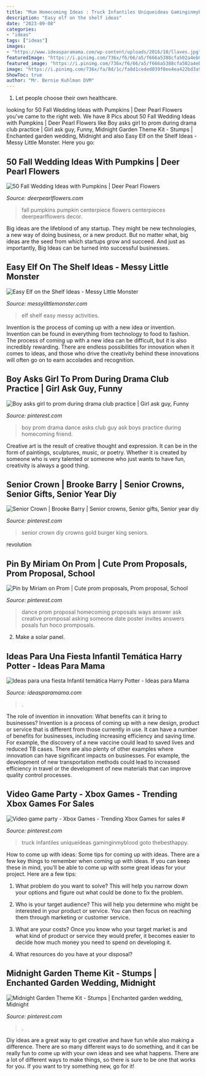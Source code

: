 ```yaml
---
title: "Mum Homecoming Ideas : Truck Infantiles Uniqueideas Gaminginmyblood Goto Thebesthappy"
description: "Easy elf on the shelf ideas"
date: "2023-09-08"
categories:
- "ideas"
tags: ["ideas"]
images:
- "https://www.ideasparamama.com/wp-content/uploads/2016/10/llaves.jpg"
featuredImage: "https://i.pinimg.com/736x/f6/66/a5/f666a5388cfa502a4eb09f43618a4527--video-boy-prom-proposal.jpg"
featured_image: "https://i.pinimg.com/736x/f6/66/a5/f666a5388cfa502a4eb09f43618a4527--video-boy-prom-proposal.jpg"
image: "https://i.pinimg.com/736x/fa/8d/1c/fa8d1ceded039f8ee4ea422bd3a98f0a.jpg"
ShowToc: true
author: "Mr. Bernie Kuhlman DVM"
---
```



1. Let people choose their own healthcare.

	

		
looking for 50 Fall Wedding Ideas with Pumpkins | Deer Pearl Flowers you've came to the right web. We have 8 Pics about 50 Fall Wedding Ideas with Pumpkins | Deer Pearl Flowers like Boy asks girl to prom during drama club practice | Girl ask guy, Funny, Midnight Garden Theme Kit - Stumps | Enchanted garden wedding, Midnight and also Easy Elf on the Shelf Ideas - Messy Little Monster. Here you go:
		
    
## 50 Fall Wedding Ideas With Pumpkins | Deer Pearl Flowers

<img loading=lazy src="http://www.deerpearlflowers.com/wp-content/uploads/2015/08/White-Pumpkin-Wedding-Centerpiece.jpg" onerror="this.onerror=null;this.src='https://tse4.mm.bing.net/th?id=OIP.RamgosE3cC93geA9sj43GgHaLH&amp;pid=15.1';" alt="50 Fall Wedding Ideas with Pumpkins | Deer Pearl Flowers">

_Source: deerpearlflowers.com_

>fall pumpkins pumpkin centerpiece flowers centerpieces deerpearlflowers decor. 

	

Big ideas are the lifeblood of any startup. They might be new technologies, a new way of doing business, or a new product. But no matter what, big ideas are the seed from which startups grow and succeed. And just as importantly, Big Ideas can be turned into successful businesses.

    
## Easy Elf On The Shelf Ideas - Messy Little Monster

<img loading=lazy src="https://4.bp.blogspot.com/-yMInfiFqYzE/VGPbe_pRzfI/AAAAAAAABEw/z4MYu2iBglM/s1600/1401277_10151887570708089_649025853_o.jpg" onerror="this.onerror=null;this.src='https://tse2.mm.bing.net/th?id=OIP.alxO8isN3eTAPQt0R3nQRwHaJ4&amp;pid=15.1';" alt="Easy Elf on the Shelf Ideas - Messy Little Monster">

_Source: messylittlemonster.com_

>elf shelf easy messy activities. 

	

Invention is the process of coming up with a new idea or invention. Invention can be found in everything from technology to food to fashion. The process of coming up with a new idea can be difficult, but it is also incredibly rewarding. There are endless possibilities for innovation when it comes to ideas, and those who drive the creativity behind these innovations will often go on to earn accolades and recognition.

    
## Boy Asks Girl To Prom During Drama Club Practice | Girl Ask Guy, Funny

<img loading=lazy src="https://i.pinimg.com/736x/f6/66/a5/f666a5388cfa502a4eb09f43618a4527--video-boy-prom-proposal.jpg" onerror="this.onerror=null;this.src='https://tse4.mm.bing.net/th?id=OIP.fz5XLOQ-qHl9uupS-jn8cQHaNE&amp;pid=15.1';" alt="Boy asks girl to prom during drama club practice | Girl ask guy, Funny">

_Source: pinterest.com_

>boy prom drama dance asks club guy ask boys practice during homecoming friend. 

	

Creative art is the result of creative thought and expression. It can be in the form of paintings, sculptures, music, or poetry. Whether it is created by someone who is very talented or someone who just wants to have fun, creativity is always a good thing.

    
## Senior Crown | Brooke Barry | Senior Crowns, Senior Gifts, Senior Year Diy

<img loading=lazy src="https://i.pinimg.com/736x/c7/45/c3/c745c3f92917383eabe6f24fe3648610.jpg" onerror="this.onerror=null;this.src='https://tse2.mm.bing.net/th?id=OIP.DyeTxyDNF7_xTzv1bbmQwAHaNK&amp;pid=15.1';" alt="Senior Crown | Brooke Barry | Senior crowns, Senior gifts, Senior year diy">

_Source: pinterest.com_

>senior crown diy crowns gold burger king seniors. 

	

revolution

    
## Pin By Miriam On Prom | Cute Prom Proposals, Prom Proposal, School

<img loading=lazy src="https://i.pinimg.com/736x/00/56/99/005699c314ddf5ce05c20678f4ec8bb5--dance-proposal-proposal-ideas.jpg" onerror="this.onerror=null;this.src='https://tse2.mm.bing.net/th?id=OIP.FR9IBwWljAMyHMVBNH_69wHaJ6&amp;pid=15.1';" alt="Pin by Miriam on Prom | Cute prom proposals, Prom proposal, School">

_Source: pinterest.com_

>dance prom proposal homecoming proposals ways answer ask creative promposal asking someone date poster invites answers posals fun hoco promposals. 

	

2. Make a solar panel.

    
## Ideas Para Una Fiesta Infantil Temática Harry Potter - Ideas Para Mama

<img loading=lazy src="https://www.ideasparamama.com/wp-content/uploads/2016/10/llaves.jpg" onerror="this.onerror=null;this.src='https://tse3.mm.bing.net/th?id=OIP.R2tgW3vjl86xmGuZEIbbOgHaLH&amp;pid=15.1';" alt="Ideas para una fiesta Infantil temática Harry Potter - Ideas para Mama">

_Source: ideasparamama.com_

>. 

	

The role of invention in innovation: What benefits can it bring to businesses?
Invention is a process of coming up with a new design, product or service that is different from those currently in use. It can have a number of benefits for businesses, including increasing efficiency and saving time. For example, the discovery of a new vaccine could lead to saved lives and reduced TB cases. There are also plenty of other examples where innovation can have significant impacts on businesses. For example, the development of new transportation methods could lead to increased efficiency in travel or the development of new materials that can improve quality control processes.

    
## Video Game Party - Xbox Games - Trending Xbox Games For Sales #

<img loading=lazy src="https://i.pinimg.com/736x/b0/9c/83/b09c83a294e075fbd4b7d22cbc0073f4.jpg" onerror="this.onerror=null;this.src='https://tse2.mm.bing.net/th?id=OIP.XUhbXb15c14m55aArWQ0OwHaJ3&amp;pid=15.1';" alt="Video game party - Xbox Games - Trending Xbox Games for sales #">

_Source: pinterest.com_

>truck infantiles uniqueideas gaminginmyblood goto thebesthappy. 

	

How to come up with ideas: Some tips for coming up with ideas.
There are a few key things to remember when coming up with ideas. If you can keep these in mind, you’ll be able to come up with some great ideas for your project. Here are a few tips:
1. What problem do you want to solve? This will help you narrow down your options and figure out what could be done to fix the problem.

2. Who is your target audience? This will help you determine who might be interested in your product or service. You can then focus on reaching them through marketing or customer service.

3. What are your costs? Once you know who your target market is and what kind of product or service they would prefer, it becomes easier to decide how much money you need to spend on developing it.

4. What resources do you have at your disposal?

    
## Midnight Garden Theme Kit - Stumps | Enchanted Garden Wedding, Midnight

<img loading=lazy src="https://i.pinimg.com/736x/fa/8d/1c/fa8d1ceded039f8ee4ea422bd3a98f0a.jpg" onerror="this.onerror=null;this.src='https://tse1.mm.bing.net/th?id=OIP.WBpPCgXkARrAgBq8pCXoDQHaHa&amp;pid=15.1';" alt="Midnight Garden Theme Kit - Stumps | Enchanted garden wedding, Midnight">

_Source: pinterest.com_

>. 

	

Diy ideas are a great way to get creative and have fun while also making a difference. There are so many different ways to do something, and it can be really fun to come up with your own ideas and see what happens. There are a lot of different ways to make things, so there is sure to be one that works for you. If you want to try something new, go for it!

